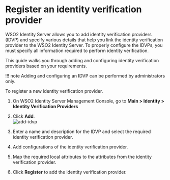 # Register an identity verification provider

WSO2 Identity Server allows you to add identity verification providers (IDVP) and specify various details that help you link the identity verification provider to the WSO2 Identity Server. 
To properly configure the IDVPs, you must specify all information required to perform identity verification.

This guide walks you through adding and configuring identity verification providers based on your requirements.

!!! note
      Adding and configuring an IDVP can be performed by administrators only.

To register a new identity verification provider.

1. On WSO2 Identity Server Management Console, go to **Main > Identity > Identity Verification Providers**

2. Click **Add**.  
   ![add-idvp]({{base_path}}/assets/img/guides/add-idvp.png)

3. Enter a name and description for the IDVP and select the required identity verification provider.

4. Add configurations of the identity verification provider.

5. Map the required local attributes to the attributes from the identity verification provider.

6. Click **Register** to add the identity verification provider.

